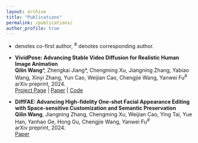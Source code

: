 ```yaml
---
layout: archive
title: "Publications"
permalink: /publications/
author_profile: true
---
```


<!-- {% if site.author.googlescholar %}
  <div class="wordwrap">You can also find my articles on <a href="{{site.author.googlescholar}}">my Google Scholar profile</a>.</div>
{% endif %}

{% include base_path %}

{% for post in site.publications reversed %}
  {% include archive-single.html %}
{% endfor %} -->

* denotes co-first author, <sup>#</sup> denotes corresponding author.

<ul>

<li>
<p><b>VividPose: Advancing Stable Video Diffusion for Realistic Human Image Animation</b>
<br /><strong>Qilin Wang</strong>*, Zhengkai Jiang*, Chengming Xu, Jiangning Zhang, Yabiao Wang, Xinyi Zhang, Yun Cao, Weijian Cao, Chengjie Wang, Yanwei Fu<sup>#</sup>
<br /> arXiv preprint, 2024. 
<br />
  <a href="https://Kelu007.github.io/vivid-pose/">Project Page</a> |
  <a href="https://arxiv.org/pdf/2405.18156">Paper</a> |
  <a href="https://github.com/Kelu007/VividPose">Code</a>
</p>
</li>

<li>
<p><b>DiffFAE: Advancing High-fidelity One-shot Facial Appearance Editing with Space-sensitive Customization and Semantic Preservation</b>
<br /><strong>Qilin Wang</strong>, Jiangning Zhang, Chengming Xu, Weijian Cao, Ying Tai, Yue Han, Yanhao Ge, Hong Gu, Chengjie Wang, Yanwei Fu<sup>#</sup>
<br /> arXiv preprint, 2024. 
<br />
  <a href="https://arxiv.org/pdf/2403.17664">Paper</a>
</p>
</li>

</ul>